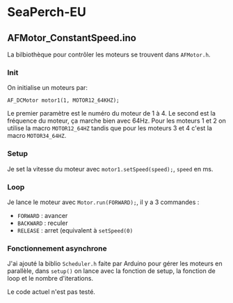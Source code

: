 # SeaPerch-EU

## AFMotor_ConstantSpeed.ino

La bilbiothèque pour contrôler les moteurs se trouvent dans `AFMotor.h`.

### Init

On initialise un moteurs par:
```
AF_DCMotor motor1(1, MOTOR12_64KHZ);
```

Le premier paramètre est le numéro du moteur de 1 à 4. Le second est la fréquence du moteur, ça  marche bien avec 64Hz. Pour les moteurs 1 et 2 on utilise la macro `MOTOR12_64HZ` tandis que pour les moteurs 3 et 4 c'est la macro `MOTOR34_64HZ`.

### Setup

Je set la vitesse du moteur avec `motor1.setSpeed(speed);`, `speed` en ms.

### Loop

Je lance le moteur avec `Motor.run(FORWARD);`, il y a 3 commandes :
- `FORWARD` : avancer
- `BACKWARD` : reculer
- `RELEASE` : arret (equivalent à `setSpeed(0)`

### Fonctionnement asynchrone

J'ai ajouté la biblio `Scheduler.h` faite par Arduino pour gérer les moteurs en parallèle, dans `setup()` on lance avec la fonction de setup, la fonction de loop et le nombre d'iterations.

Le code actuel n'est pas testé.
